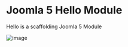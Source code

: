 # Joomla 5 Hello Module
Hello is a scaffolding Joomla 5 Module

![image](https://github.com/uzielweb/joomla5_hello_module/assets/2349451/78f90d5f-9e97-4825-b689-f0d062e46664)

